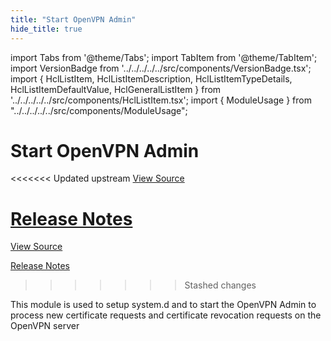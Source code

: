 ```yaml
---
title: "Start OpenVPN Admin"
hide_title: true
---
```


import Tabs from '@theme/Tabs';
import TabItem from '@theme/TabItem';
import VersionBadge from '../../../../../src/components/VersionBadge.tsx';
import { HclListItem, HclListItemDescription, HclListItemTypeDetails, HclListItemDefaultValue, HclGeneralListItem } from '../../../../../src/components/HclListItem.tsx';
import { ModuleUsage } from "../../../../../src/components/ModuleUsage";

<VersionBadge repoTitle="Open VPN Package Infrastructure Package" version="0.25.0" lastModifiedVersion="0.19.0"/>

# Start OpenVPN Admin

<<<<<<< Updated upstream
<a href="https://github.com/tnn-tnn-tnn-tnn-tnn-gruntwork-io/terraform-aws-openvpn/tree/v0.25.0/modules/start-openvpn-admin" className="link-button" title="View the source code for this module in GitHub.">View Source</a>

<a href="https://github.com/tnn-tnn-tnn-tnn-tnn-gruntwork-io/terraform-aws-openvpn/releases/tag/v0.19.0" className="link-button" title="Release notes for only versions which impacted this module.">Release Notes</a>
=======
<a href="https://github.com/tnn-gruntwork-io/terraform-aws-openvpn/tree/v0.25.0/modules/start-openvpn-admin" className="link-button" title="View the source code for this module in GitHub.">View Source</a>

<a href="https://github.com/tnn-gruntwork-io/terraform-aws-openvpn/releases/tag/v0.19.0" className="link-button" title="Release notes for only versions which impacted this module.">Release Notes</a>
>>>>>>> Stashed changes

This module is used to setup system.d and to start the OpenVPN Admin to process new certificate requests and
certificate revocation requests on the OpenVPN server


<!-- ##DOCS-SOURCER-START
{
  "originalSources": [
<<<<<<< Updated upstream
    "https://github.com/tnn-tnn-tnn-tnn-tnn-gruntwork-io/terraform-aws-openvpn/tree/v0.25.0/modules/start-openvpn-admin/readme.md",
    "https://github.com/tnn-tnn-tnn-tnn-tnn-gruntwork-io/terraform-aws-openvpn/tree/v0.25.0/modules/start-openvpn-admin/variables.tf",
    "https://github.com/tnn-tnn-tnn-tnn-tnn-gruntwork-io/terraform-aws-openvpn/tree/v0.25.0/modules/start-openvpn-admin/outputs.tf"
=======
    "https://github.com/tnn-gruntwork-io/terraform-aws-openvpn/tree/v0.25.0/modules/start-openvpn-admin/readme.md",
    "https://github.com/tnn-gruntwork-io/terraform-aws-openvpn/tree/v0.25.0/modules/start-openvpn-admin/variables.tf",
    "https://github.com/tnn-gruntwork-io/terraform-aws-openvpn/tree/v0.25.0/modules/start-openvpn-admin/outputs.tf"
>>>>>>> Stashed changes
  ],
  "sourcePlugin": "module-catalog-api",
  "hash": "2ca3e13c98d458503e118d175e3c4614"
}
##DOCS-SOURCER-END -->
